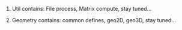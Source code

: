 1. Util contains: File process, Matrix compute, stay tuned...

2. Geometry contains: common defines, geo2D, geo3D, stay tuned...
